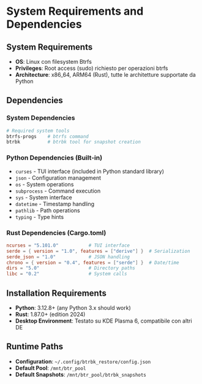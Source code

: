 # System Requirements and Dependencies

## System Requirements
- **OS**: Linux con filesystem Btrfs
- **Privileges**: Root access (sudo) richiesto per operazioni btrfs
- **Architecture**: x86_64, ARM64 (Rust), tutte le architetture supportate da Python

## Dependencies

### System Dependencies
```bash
# Required system tools
btrfs-progs    # btrfs command
btrbk          # btrbk tool for snapshot creation
```

### Python Dependencies (Built-in)
- `curses` - TUI interface (included in Python standard library)
- `json` - Configuration management
- `os` - System operations
- `subprocess` - Command execution
- `sys` - System interface
- `datetime` - Timestamp handling
- `pathlib` - Path operations
- `typing` - Type hints

### Rust Dependencies (Cargo.toml)
```toml
ncurses = "5.101.0"           # TUI interface
serde = { version = "1.0", features = ["derive"] }  # Serialization
serde_json = "1.0"            # JSON handling
chrono = { version = "0.4", features = ["serde"] }  # Date/time
dirs = "5.0"                  # Directory paths
libc = "0.2"                  # System calls
```

## Installation Requirements
- **Python**: 3.12.8+ (any Python 3.x should work)
- **Rust**: 1.87.0+ (edition 2024)
- **Desktop Environment**: Testato su KDE Plasma 6, compatibile con altri DE

## Runtime Paths
- **Configuration**: `~/.config/btrbk_restore/config.json`
- **Default Pool**: `/mnt/btr_pool`
- **Default Snapshots**: `/mnt/btr_pool/btrbk_snapshots`